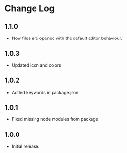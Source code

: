 # Change Log

## 1.1.0

* Now files are opened with the default editor behaviour.

## 1.0.3

* Updated icon and colors

## 1.0.2

* Added keywords in package.json

## 1.0.1

* Fixed missing node modules from package

## 1.0.0

* Initial release.